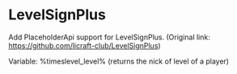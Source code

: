 # LevelSignPlus

Add PlaceholderApi support for LevelSignPlus.
(Original link: https://github.com/licraft-club/LevelSignPlus)

Variable: %timeslevel_level%
(returns the nick of level of a player)
